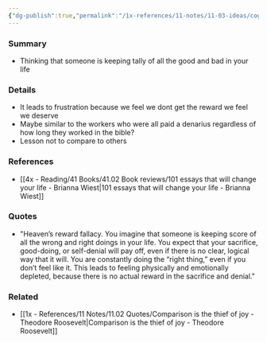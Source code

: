 ```yaml
---
{"dg-publish":true,"permalink":"/1x-references/11-notes/11-03-ideas/cognitive-bias-heavens-reward-fallacy/","title":"Cognitive bias - Heavens reward fallacy","created":"2024-02-14T20:18:34.340+03:00","updated":"2024-02-14T20:18:34.340+03:00"}
---
```



### Summary
- Thinking that someone is keeping tally of all the good and bad in your life

### Details
- It leads to frustration because we feel we dont get the reward we feel we deserve
- Maybe similar to the workers who were all paid a denarius regardless of how long they worked in the bible?
- Lesson not to compare to others

### References
- [[4x - Reading/41 Books/41.02 Book reviews/101 essays that will change your life - Brianna Wiest\|101 essays that will change your life - Brianna Wiest]]

### Quotes
- "Heaven’s reward fallacy. You imagine that someone is keeping score of all the wrong and right doings in your life. You expect that your sacrifice, good-doing, or self-denial will pay off, even if there is no clear, logical way that it will. You are constantly doing the “right thing,” even if you don’t feel like it. This leads to feeling physically and emotionally depleted, because there is no actual reward in the sacrifice and denial."

### Related
- [[1x - References/11 Notes/11.02 Quotes/Comparison is the thief of joy - Theodore Roosevelt\|Comparison is the thief of joy - Theodore Roosevelt]]

